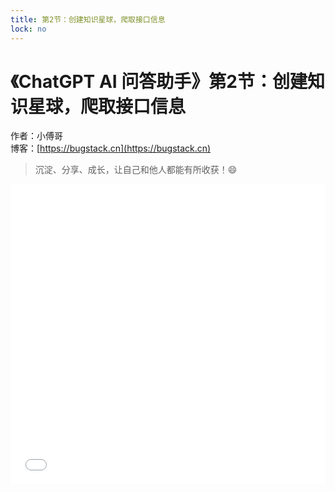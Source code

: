 ```yaml
---
title: 第2节：创建知识星球，爬取接口信息
lock: no
---
```


# 《ChatGPT AI 问答助手》第2节：创建知识星球，爬取接口信息

作者：小傅哥
<br/>博客：[https://bugstack.cn](https://bugstack.cn)

>沉淀、分享、成长，让自己和他人都能有所收获！😄

<iframe id="B-Video" src="//player.bilibili.com/player.html?aid=436104985&bvid=BV1L341197x1&cid=973740656&page=1" scrolling="no" border="0" frameborder="no" framespacing="0" allowfullscreen="true" width="100%" height="480"> </iframe>
